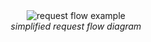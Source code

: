 <div style="text-align: center;">
  <img src="/assets/img/user-access-control-request-flow.png" alt="request flow example" style="margin: 0 auto;" />
  <div><i>simplified request flow diagram</i></div>
</div>
